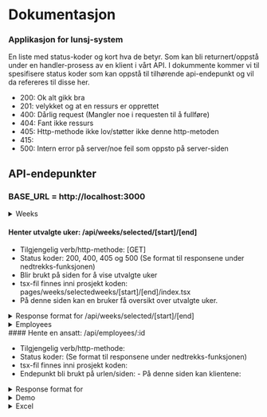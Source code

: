 # Dokumentasjon

### Applikasjon for lunsj-system

<p> En liste med status-koder og kort hva de betyr. Som kan bli returnert/oppstå under en handler-prosess av en klient i vårt API. I dokummente kommer vi til spesifisere status koder som kan oppstå til tilhørende api-endepunkt og vil da refereres til disse her.
<p>

<ul>
<li>200: Ok alt gikk bra</li>
<li>201: velykket og at en ressurs er opprettet</li>
<li>400: Dårlig request (Mangler noe i requesten til å fullføre)</li>
<li>404: Fant ikke ressurs</li>
<li>405: Http-methode ikke lov/støtter ikke denne http-metoden</li>
<li>415: </li>
<li>500: Intern error på server/noe feil som oppsto på server-siden </li>
</ul>

## API-endepunkter

### BASE_URL = http://localhost:3000

[comment]: <> (api-weeks)

<details>
 <summary>Weeks</summary>

[comment]: <> (api-day)

 <details>
 <summary>day</summary>
   
### Lage en ansatt overskrivelse på en gitt dag: /api/weeks/:id/:dag 
* Tilgjengelig verb/http-methode: [POST]
* Status koder: 201, 400, 404, 405, 500 (Se format til responsene under nedtrekks-funksjonen)
<details>
  <summary>Response format for /api/weeks/:id/:dag</summary>

##### Status kode 201:

```JSON
{
  "status": true,
  "data": {
      "override": {
          "id": "clb8owo980009ujsk69vjul7l",
          "createdAt": "2022-12-04T01:33:36.332Z",
          "weekId": 1,
          "dayId": "bd2857fb-e313-4763-adc9-b0b3e99348a7",
          "employeeId": 8
      }
  }
}
```

##### Status kode 400:

```JSON
{
  "status": false,
  "error": "missing week id, day, dayId, overridedEmployeeId or employeeId"
}
```

##### Status kode 404:

```JSON
{
  "status": false,
  "error": "lørdag is not a week day or day"
}
```

##### Status kode 405:

```JSON
{
  "status": false,
  "error": "Method not allowed"
}
```

##### Status kode 500:

```JSON
{
"status": false,
"error": "Failed creating override"
}
```

  </details>

</details>

### Henter alle uker: /api/weeks

- Tilgjengelig verb/http-methode: [GET]
- Status koder: 200, 405 og 500 (Se format til responsene under nedtrekks-funksjonen)
- API-endepunkter som blir brukt på urlen/siden "BASE_URL" er:
  - BASE_URL/api/weeks
- tsx-fil finnes inni prosjekt koden: pages/weeks/index.tsx
- På denne siden vil klientne kunne se hele lunch informasjonen for et helt år. Man kan trykke "Se dager" per uke se alle dager, hvem ansatt som har ansvar for en git dag og hva maten er den dagen. Kan tykke på en ansatt i listen for å se videre informasjon. Øverst på siden vil man se små grå bokser med uke tall og kan da trykke på en for å få videre informasjon. Finnes også en knapp for å laste ned/eksportere lunsjlisten til et excel format.

<details>
  <summary>Response format for api/weeks</summary>

##### Status kode 200:

```Json
{
  "status": true,
  "data": {
  "weeks": [
    {
        "week": 1,
        "days": [
            {
                "id": "913b4f6f-0bdd-47c9-8bfa-802e353c1762",
                "name": "Mandag",
                "lunch": "Taco",
                "employee": {
                    "id": 1,
                    "name": "Trude",
                    "rules": "days:123"
                },
                "overrides": [
                    {
                        "employee": {
                            "id": 8,
                            "name": "Simen"
                        }
                    }
                ]
            },
            {
                "id": "08caf43e-7b10-4814-b49d-f53bc3626443",
                "name": "Tirsdag",
                "lunch": "Pizza",
                "employee": {
                    "id": 6,
                    "name": "Sebastian",
                    "rules": "*"
                },
                "overrides": []
            },
            {
                "id": "a8c4fb42-f5c5-4b0c-b325-957529db1d54",
                "name": "Onsdag",
                "lunch": "Taco",
                "employee": {
                    "id": 2,
                    "name": "Lars",
                    "rules": "*"
                },
                "overrides": []
            },
            {
                "id": "2cee3158-4f3c-4bc4-9d5c-ab652f8ecb03",
                "name": "Torsdag",
                "lunch": "Fisk",
                "employee": {
                    "id": 8,
                    "name": "Simen",
                    "rules": "days:24"
                },
                "overrides": []
            },
            {
                "id": "e0eff875-dc39-4f6f-90dd-6dadd4a7ac9b",
                "name": "Fredag",
                "lunch": "Pasta",
                "employee": {
                    "id": 4,
                    "name": "Kaare",
                    "rules": "days:*|week:odd"
                },
                "overrides": []
            }
        ]
    },
    {
        "week": 2,
        "days": [
            {
                "id": "ec853939-0cd3-4561-b1dc-954c32f55ac6",
                "name": "Mandag",
                "lunch": "Pasta",
                "employee": {
                    "id": 5,
                    "name": "Olav",
                    "rules": "*"
                },
                "overrides": []
            },
         ]
    },
      osv... med flere uke objekter til 52 uker.
  ]
  }
}

```

##### Status kode: 405

```Json
{
    "status": false,
    "error": "Method not allowed"
}
```

##### Status kode: 500

```Json
{
    "status": false,
    "error": "Failed finding weeks"
}
```

</details>

#### Henter en spesifikk uke: /api/weeks/:id

- Tilgjengelig verb/http-methode: [GET]
- Status koder: 200, 400, 404, 405 og 500 (Se format til responsene under nedtrekks-funksjonen)
- API-endepunkter som blir brukt på urlen/siden "BASE_URL/weeks/:id" er:
  - BASE_URL/api/weeks/:id
  - BASE_URL/api/weeks/:id/:day
- tsx-fil finnes inni prosjekt koden: pages/weeks/[id]/index.tsx
- På denne siden kan klientene se alle lunsj dager knyttet til valgt uke. Her har man muligheten til å trykke på rediger knapp for å endre hvem som er ansvarlig for lunsjen på en gitt dag.

<details>
  <summary>Response format for /api/weeks/:id</summary>

##### Status kode: 200

```JSON
{
  "status": true,
  "data": {
    "week": {
      "week": 1,
      "days": [
        {
          "id": "913b4f6f-0bdd-47c9-8bfa-802e353c1762",
          "name": "Mandag",
          "lunch": "Taco",
          "employee": {
            "id": 1,
            "name": "Trude",
            "rules": "days:123"
          },
          "overrides": [
            {
              "employee": {
                "id": 8,
                "name": "Simen"
              }
            }
          ]
        },
        {
          "id": "08caf43e-7b10-4814-b49d-f53bc3626443",
          "name": "Tirsdag",
          "lunch": "Pizza",
          "employee": {
            "id": 6,
            "name": "Sebastian",
            "rules": "*"
          },
          "overrides": []
        },
        {
          "id": "a8c4fb42-f5c5-4b0c-b325-957529db1d54",
          "name": "Onsdag",
          "lunch": "Taco",
          "employee": {
            "id": 2,
            "name": "Lars",
            "rules": "*"
          },
          "overrides": []
        },
        {
          "id": "2cee3158-4f3c-4bc4-9d5c-ab652f8ecb03",
          "name": "Torsdag",
          "lunch": "Fisk",
          "employee": {
            "id": 8,
            "name": "Simen",
            "rules": "days:24"
          },
          "overrides": []
        },
        {
          "id": "e0eff875-dc39-4f6f-90dd-6dadd4a7ac9b",
          "name": "Fredag",
          "lunch": "Pasta",
          "employee": {
            "id": 4,
            "name": "Kaare",
            "rules": "days:*|week:odd"
          },
          "overrides": []
        }
      ]
    }
  }
}

```

##### Status kode: 400

```JSON
{
"status": false,
"error": "Failed finding week"
}
```

##### Status kode: 404

```JSON
{
    "status": false,
    "error": "week with 53 does not exist"
}
```

##### Status kode: 405

```JSON
{
    "status": false,
    "error": "Method not allowed"
}
```

##### Status kode: 500

```JSON
{
    "status": false,
    "error": "Failed finding week"
}
```

 </details>

</details>

#### Henter utvalgte uker: /api/weeks/selected/[start]/[end]

- Tilgjengelig verb/http-methode: [GET]
- Status koder: 200, 400, 405 og 500 (Se format til responsene under nedtrekks-funksjonen)
- Blir brukt på siden for å vise utvalgte uker
- tsx-fil finnes inni prosjekt koden: pages/weeks/selectedweeks/[start]/[end]/index.tsx
- På denne siden kan en bruker få oversikt over utvalgte uker.

<details>
  <summary>Response format for /api/weeks/selected/[start]/[end]</summary>

##### Status kode: 200

```JSON
{
  "status": true,
  "data": {
  "weeks": [
    {
        "week": 1,
        "days": [
            {
                "id": "913b4f6f-0bdd-47c9-8bfa-802e353c1762",
                "name": "Mandag",
                "lunch": "Taco",
                "employee": {
                    "id": 1,
                    "name": "Trude",
                    "rules": "days:123"
                },
                "overrides": [
                    {
                        "employee": {
                            "id": 8,
                            "name": "Simen"
                        }
                    }
                ]
            },
            {
                "id": "08caf43e-7b10-4814-b49d-f53bc3626443",
                "name": "Tirsdag",
                "lunch": "Pizza",
                "employee": {
                    "id": 6,
                    "name": "Sebastian",
                    "rules": "*"
                },
                "overrides": []
            },
            {
                "id": "a8c4fb42-f5c5-4b0c-b325-957529db1d54",
                "name": "Onsdag",
                "lunch": "Taco",
                "employee": {
                    "id": 2,
                    "name": "Lars",
                    "rules": "*"
                },
                "overrides": []
            },
            {
                "id": "2cee3158-4f3c-4bc4-9d5c-ab652f8ecb03",
                "name": "Torsdag",
                "lunch": "Fisk",
                "employee": {
                    "id": 8,
                    "name": "Simen",
                    "rules": "days:24"
                },
                "overrides": []
            },
            {
                "id": "e0eff875-dc39-4f6f-90dd-6dadd4a7ac9b",
                "name": "Fredag",
                "lunch": "Pasta",
                "employee": {
                    "id": 4,
                    "name": "Kaare",
                    "rules": "days:*|week:odd"
                },
                "overrides": []
            }
        ]
    },
    {
        "week": 2,
        "days": [
            {
                "id": "ec853939-0cd3-4561-b1dc-954c32f55ac6",
                "name": "Mandag",
                "lunch": "Pasta",
                "employee": {
                    "id": 5,
                    "name": "Olav",
                    "rules": "*"
                },
                "overrides": []
            },
         ]
    },
      osv... med flere uke objekter til frem til valgte sluttuke.
  ]
  }
}

```

##### Status kode: 400

```JSON
{
"status": false,
"error": "missing week id's"
}
```

##### Status kode: 405

```JSON
{
    "status": false,
    "error": "Method not allowed"
}
```

##### Status kode: 500

```JSON
{
    "status": false,
    "error": "Failed finding weeks"
}
```

 </details>

</details>

[comment]: <> (api-employees)

<details>
  <summary>Employees</summary>

#### Henter alle ansatte: /api/employees

- Tilgjengelig verb/http-methode: [GET], [POST]
- Status koder: 200, 405, 500 (Se format til responsene under nedtrekks-funksjonen)
- Blir brukt på siden hvor en får oversikt over ansatte
- tsx-fil finnes inni prosjekt koden: pages/emlpoyees/index.tsx
- På denne siden kan man få en oversikt over alle ansatte og oppdatere en ansatt
<details>
  <summary>Response format for</summary>

```JSON
{
  "status": true,
  "data": {
    "employees": [
      {
        "id": 1,
        "name": "Trude",
        "rules": "days:123",
        "days": [
          {
            "name": "Mandag",
            "week": {
              "week": 1
            }
          },
          {
            "name": "Mandag",
            "week": {
              "week": 3
            }
          },
          {
            "name": "Mandag",
            "week": {
              "week": 6
            }
          }
        ]
      }
    ] osv... med flere employee objekter.
  }
}

```

##### Status kode: 405

```JSON
{
    "status": false,
    "error": "Method not allowed"
}
```

##### Status kode: 500

```JSON
{
    "status": false,
    "error": "No employees found" or "failed creating employee"
}
```

 </details>

</details>
#### Hente en ansatt: /api/employees/:id

- Tilgjengelig verb/http-methode:
- Status koder: (Se format til responsene under nedtrekks-funksjonen)
- tsx-fil finnes inni prosjekt koden:
- Endepunkt bli brukt på urlen/siden: - På denne siden kan klientene:
<details>
  <summary>Response format for</summary>

```JSON

```

 </details>

</details>

[comment]: <> (api-demo)

<details>
  <summary>Demo</summary>

#### Fylle databasen med eksempel data: /api/demo (seed script)

- Tilgjengelig verb/http-methode: [GET]
- Status koder: 200, 405 (Se format til responsene under nedtrekks-funksjonen)
- Endepunkt bli brukt på urlen/siden: ...(lage en knapp for dette et sted?)
<details>
  <summary>Response format for /api/demo</summary>

##### Status kode: 200

```JSON
{
    "status": true,
    "msg": "seed script executed"
}
```

##### Status kode: 405

```JSON
{
    "status": false,
    "error": "Method not allowed"
}
```

 </details>

</details>

[comment]: <> (api-excel)

<details>
  <summary>Excel</summary>

#### Eksportere lunsj dataen til excel format: /api/excel/lunch

- Tilgjengelig verb/http-methode: [GET]
- Status koder: 200, 404, 415, 500 (Se format til responsene under nedtrekks-funksjonen)
- Endepunkt bli brukt på urlen/siden "BASE_URL"
<details>
  <summary>Response format for /api/excel/lunch</summary>

#### Status kode: 200

```
laster ned lunch.xlsx filen til din maskin.

```

#### Status kode: 404

```JSON
{
  "status": false,
  "error": "File not found"
}
```

#### Status kode: 415

```JSON
{
    "status": false,
    "error": "Unsupported Media Type/format not supported or  missing content-type"
}
```

#### Status kode: 500

```JSON
{
    "status": false,
    "error": "Failed finding weeks"
}
or
{
    "status": false,
    "error": "Failed creating excel file"
}
```

 </details>

</details>

<!-- 
[comment]: <> (format-kopi atm)
#### format

* Tilgjengelig verb/http-methode:
* Status koder: (Se format til responsene under nedtrekks-funksjonen)
* tsx-fil finnes inni prosjekt koden:
* Endepunkt bli brukt på urlen/siden: - På denne siden kan klientene:
  <details>

    <summary>Response format for</summary>

  

```JSON

  ```

   </details>
--!>
